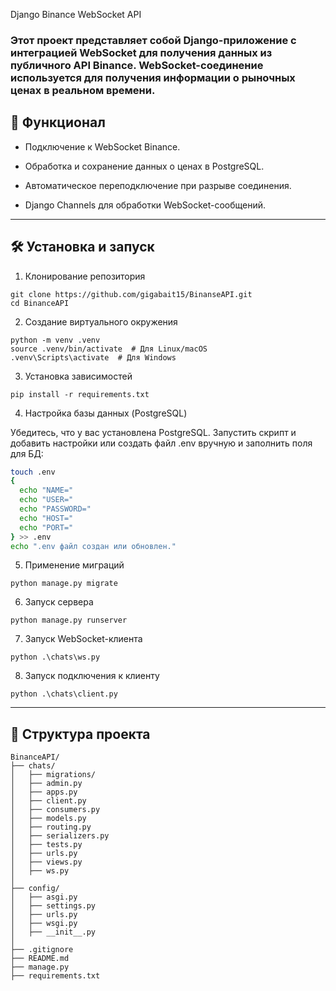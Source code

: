 Django Binance WebSocket API
### Этот проект представляет собой Django-приложение с интеграцией WebSocket для получения данных из публичного API Binance. WebSocket-соединение используется для получения информации о рыночных ценах в реальном времени.

## 🚀 Функционал

- Подключение к WebSocket Binance.

- Обработка и сохранение данных о ценах в PostgreSQL.

- Автоматическое переподключение при разрыве соединения.

- Django Channels для обработки WebSocket-сообщений.
---
## 🛠 Установка и запуск

1. Клонирование репозитория
```
git clone https://github.com/gigabait15/BinanseAPI.git
cd BinanceAPI
```
2. Создание виртуального окружения
``` 
python -m venv .venv
source .venv/bin/activate  # Для Linux/macOS
.venv\Scripts\activate  # Для Windows
```
3.  Установка зависимостей
``` 
pip install -r requirements.txt
```
4. Настройка базы данных (PostgreSQL)

Убедитесь, что у вас установлена PostgreSQL. Запустить скрипт и добавить настройки или создать файл .env вручную и заполнить поля для БД:
```bash
touch .env
{
  echo "NAME="
  echo "USER="
  echo "PASSWORD="
  echo "HOST="
  echo "PORT="
} >> .env
echo ".env файл создан или обновлен."
 ```
5. Применение миграций
``` 
python manage.py migrate
```
6. Запуск сервера
```
python manage.py runserver
```
7. Запуск WebSocket-клиента
```
python .\chats\ws.py
```
8. Запуск подключения к клиенту
```
python .\chats\client.py
```
---
## 📂 Структура проекта
``` 
BinanceAPI/
├── chats/
│   ├── migrations/
│   ├── admin.py
│   ├── apps.py
│   ├── client.py
│   ├── consumers.py
│   ├── models.py
│   ├── routing.py
│   ├── serializers.py
│   ├── tests.py
│   ├── urls.py
│   ├── views.py
│   ├── ws.py
│
├── config/
│   ├── asgi.py
│   ├── settings.py
│   ├── urls.py
│   ├── wsgi.py
│   ├── __init__.py
│
├── .gitignore
├── README.md
├── manage.py
├── requirements.txt
```